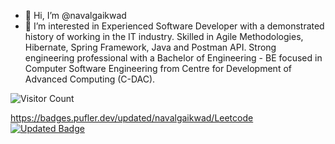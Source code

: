 - 👋 Hi, I’m @navalgaikwad
- 👀 I’m interested in Experienced Software Developer with a demonstrated history of working in the IT industry. Skilled in Agile Methodologies, Hibernate, Spring Framework, Java and Postman API. Strong engineering professional with a Bachelor of Engineering - BE focused in Computer Software Engineering from Centre for Development of Advanced Computing (C-DAC).

![Visitor Count](https://profile-counter.glitch.me/navalgaikwad/count.svg)



https://badges.pufler.dev/updated/navalgaikwad/Leetcode
[![Updated Badge](https://badges.pufler.dev/updated/pujux/badge-it)](https://badges.pufler.dev)


<!---
navalgaikwad/navalgaikwad is a ✨ special ✨ repository because its `README.md` (this file) appears on your GitHub profile.
You can click the Preview link to take a look at your changes.
--->

